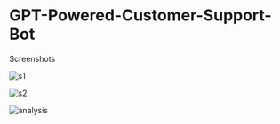 # GPT-Powered-Customer-Support-Bot

Screenshots

![s1](https://github.com/AmSarthak/GPT-Powered-Customer-Support-Bot/assets/30240554/d91c2abd-b6f1-40ad-bd63-a6a2af4b4e6e)

![s2](https://github.com/AmSarthak/GPT-Powered-Customer-Support-Bot/assets/30240554/e79e0b21-fc1f-4a14-873e-b7b9548a4c04)

![analysis](https://github.com/AmSarthak/GPT-Powered-Customer-Support-Bot/assets/30240554/47cfebaa-c90d-4256-bc62-a23d4cfae390)

